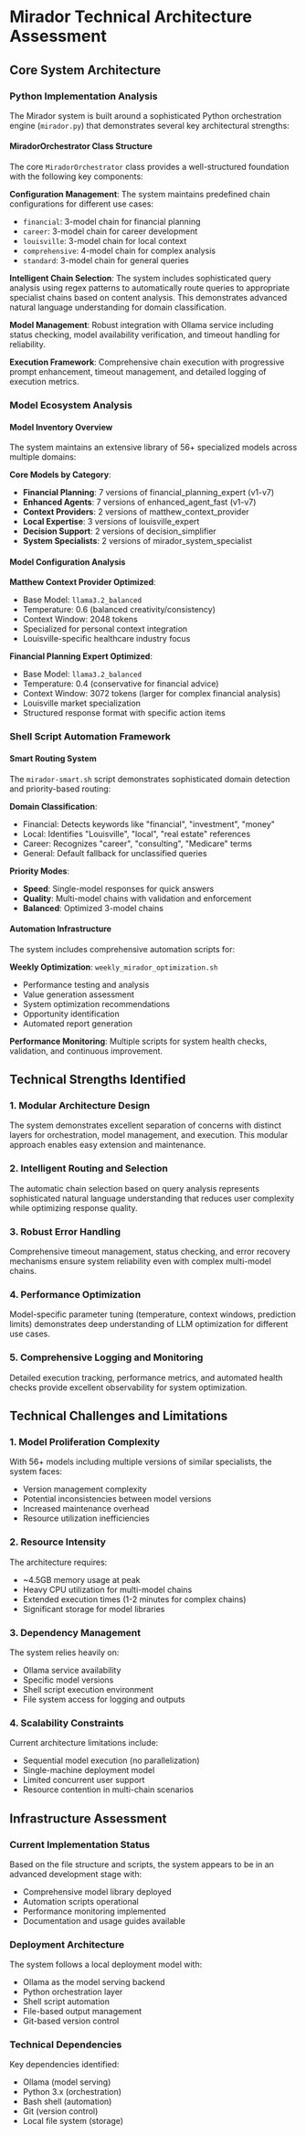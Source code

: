 # Mirador Technical Architecture Assessment

## Core System Architecture

### Python Implementation Analysis

The Mirador system is built around a sophisticated Python orchestration engine (`mirador.py`) that demonstrates several key architectural strengths:

#### MiradorOrchestrator Class Structure
The core `MiradorOrchestrator` class provides a well-structured foundation with the following key components:

**Configuration Management**: The system maintains predefined chain configurations for different use cases:
- `financial`: 3-model chain for financial planning
- `career`: 3-model chain for career development  
- `louisville`: 3-model chain for local context
- `comprehensive`: 4-model chain for complex analysis
- `standard`: 3-model chain for general queries

**Intelligent Chain Selection**: The system includes sophisticated query analysis using regex patterns to automatically route queries to appropriate specialist chains based on content analysis. This demonstrates advanced natural language understanding for domain classification.

**Model Management**: Robust integration with Ollama service including status checking, model availability verification, and timeout handling for reliability.

**Execution Framework**: Comprehensive chain execution with progressive prompt enhancement, timeout management, and detailed logging of execution metrics.

### Model Ecosystem Analysis

#### Model Inventory Overview
The system maintains an extensive library of 56+ specialized models across multiple domains:

**Core Models by Category**:
- **Financial Planning**: 7 versions of financial_planning_expert (v1-v7)
- **Enhanced Agents**: 7 versions of enhanced_agent_fast (v1-v7)
- **Context Providers**: 2 versions of matthew_context_provider
- **Local Expertise**: 3 versions of louisville_expert
- **Decision Support**: 2 versions of decision_simplifier
- **System Specialists**: 2 versions of mirador_system_specialist

#### Model Configuration Analysis

**Matthew Context Provider Optimized**:
- Base Model: `llama3.2_balanced`
- Temperature: 0.6 (balanced creativity/consistency)
- Context Window: 2048 tokens
- Specialized for personal context integration
- Louisville-specific healthcare industry focus

**Financial Planning Expert Optimized**:
- Base Model: `llama3.2_balanced`
- Temperature: 0.4 (conservative for financial advice)
- Context Window: 3072 tokens (larger for complex financial analysis)
- Louisville market specialization
- Structured response format with specific action items

### Shell Script Automation Framework

#### Smart Routing System
The `mirador-smart.sh` script demonstrates sophisticated domain detection and priority-based routing:

**Domain Classification**:
- Financial: Detects keywords like "financial", "investment", "money"
- Local: Identifies "Louisville", "local", "real estate" references
- Career: Recognizes "career", "consulting", "Medicare" terms
- General: Default fallback for unclassified queries

**Priority Modes**:
- **Speed**: Single-model responses for quick answers
- **Quality**: Multi-model chains with validation and enforcement
- **Balanced**: Optimized 3-model chains

#### Automation Infrastructure
The system includes comprehensive automation scripts for:

**Weekly Optimization**: `weekly_mirador_optimization.sh`
- Performance testing and analysis
- Value generation assessment
- System optimization recommendations
- Opportunity identification
- Automated report generation

**Performance Monitoring**: Multiple scripts for system health checks, validation, and continuous improvement.

## Technical Strengths Identified

### 1. Modular Architecture Design
The system demonstrates excellent separation of concerns with distinct layers for orchestration, model management, and execution. This modular approach enables easy extension and maintenance.

### 2. Intelligent Routing and Selection
The automatic chain selection based on query analysis represents sophisticated natural language understanding that reduces user complexity while optimizing response quality.

### 3. Robust Error Handling
Comprehensive timeout management, status checking, and error recovery mechanisms ensure system reliability even with complex multi-model chains.

### 4. Performance Optimization
Model-specific parameter tuning (temperature, context windows, prediction limits) demonstrates deep understanding of LLM optimization for different use cases.

### 5. Comprehensive Logging and Monitoring
Detailed execution tracking, performance metrics, and automated health checks provide excellent observability for system optimization.

## Technical Challenges and Limitations

### 1. Model Proliferation Complexity
With 56+ models including multiple versions of similar specialists, the system faces:
- Version management complexity
- Potential inconsistencies between model versions
- Increased maintenance overhead
- Resource utilization inefficiencies

### 2. Resource Intensity
The architecture requires:
- ~4.5GB memory usage at peak
- Heavy CPU utilization for multi-model chains
- Extended execution times (1-2 minutes for complex chains)
- Significant storage for model libraries

### 3. Dependency Management
The system relies heavily on:
- Ollama service availability
- Specific model versions
- Shell script execution environment
- File system access for logging and outputs

### 4. Scalability Constraints
Current architecture limitations include:
- Sequential model execution (no parallelization)
- Single-machine deployment model
- Limited concurrent user support
- Resource contention in multi-chain scenarios

## Infrastructure Assessment

### Current Implementation Status
Based on the file structure and scripts, the system appears to be in an advanced development stage with:
- Comprehensive model library deployed
- Automation scripts operational
- Performance monitoring implemented
- Documentation and usage guides available

### Deployment Architecture
The system follows a local deployment model with:
- Ollama as the model serving backend
- Python orchestration layer
- Shell script automation
- File-based output management
- Git-based version control

### Technical Dependencies
Key dependencies identified:
- Ollama (model serving)
- Python 3.x (orchestration)
- Bash shell (automation)
- Git (version control)
- Local file system (storage)

